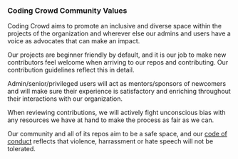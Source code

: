 ### Coding Crowd Community Values

Coding Crowd aims to promote an inclusive and diverse space
within the projects of the organization and wherever else our admins and users
have a voice as advocates that can make an impact.

Our projects are beginner friendly by default, and it is our job to make new
contributors feel welcome when arriving to our repos and contributing. Our
contribution guidelines reflect this in detail.

Admin/senior/privileged users will act as mentors/sponsors of newcomers and will
make sure their experience is satisfactory and enriching throughout their
interactions with our organization.

When reviewing contributions, we will actively fight unconscious bias with any
resources we have at hand to make the process as fair as we can.

Our community and all of its repos aim to be a safe space, and our [code of
conduct](https://github.com/codingcrowd/base/blob/master/en/CODE_OF_CONDUCT.md)
reflects that violence, harrassment or hate speech will not be tolerated.
